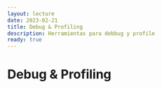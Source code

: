 ```yaml
---
layout: lecture
date: 2023-02-21
title: Debug & Profiling
description: Herramientas para debbug y profile
ready: true
---
```


# Debug & Profiling
